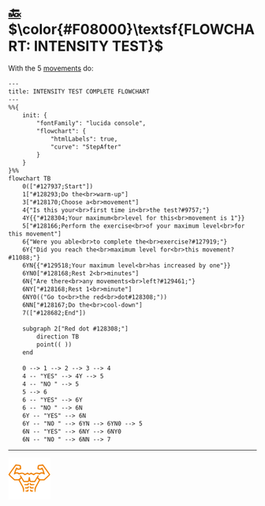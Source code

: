 # [:back:][back] $\color{#F08000}\textsf{FLOWCHART: INTENSITY TEST}$

With the 5 [movements] do\:

```mermaid
---
title: INTENSITY TEST COMPLETE FLOWCHART
---
%%{
    init: {
        "fontFamily": "lucida console",
        "flowchart": {
            "htmlLabels": true,
            "curve": "StepAfter"
        }
    }
}%%
flowchart TB
    0(["#127937;Start"])
    1["#128293;Do the<br>warm-up"]
    3["#128170;Choose a<br>movement"]
    4{"Is this your<br>first time in<br>the test?#9757;"}
    4Y{{"#128304;Your maximum<br>level for this<br>movement is 1"}}
    5["#128166;Perform the exercise<br>of your maximum level<br>for this movement"]
    6{"Were you able<br>to complete the<br>exercise?#127919;"}
    6Y{"Did you reach the<br>maximum level for<br>this movement?#11088;"}
    6YN{{"#129518;Your maximum level<br>has increased by one"}}
    6YN0["#128168;Rest 2<br>minutes"]
    6N{"Are there<br>any movements<br>left?#129461;"}
    6NY["#128168;Rest 1<br>minute"]
    6NY0(("Go to<br>the red<br>dot#128308;"))
    6NN["#128167;Do the<br>cool-down"]
    7(["#128682;End"])

    subgraph 2["Red dot #128308;"]
        direction TB
        point(( ))
    end

    0 --> 1 --> 2 --> 3 --> 4
    4 -- "YES" --> 4Y --> 5
    4 -- "NO " --> 5
    5 --> 6
    6 -- "YES" --> 6Y
    6 -- "NO " --> 6N
    6Y -- "YES" --> 6N
    6Y -- "NO " --> 6YN --> 6YN0 --> 5
    6N -- "YES" --> 6NY --> 6NY0
    6N -- "NO " --> 6NN --> 7
```

---

[![abs](../icons/six_pack_little.svg)](../training-1.md "Training 1")

<!-- predefined -->
[back]: intensity.md "Intensity test"

<!-- named -->
[movements]: ../movements/
